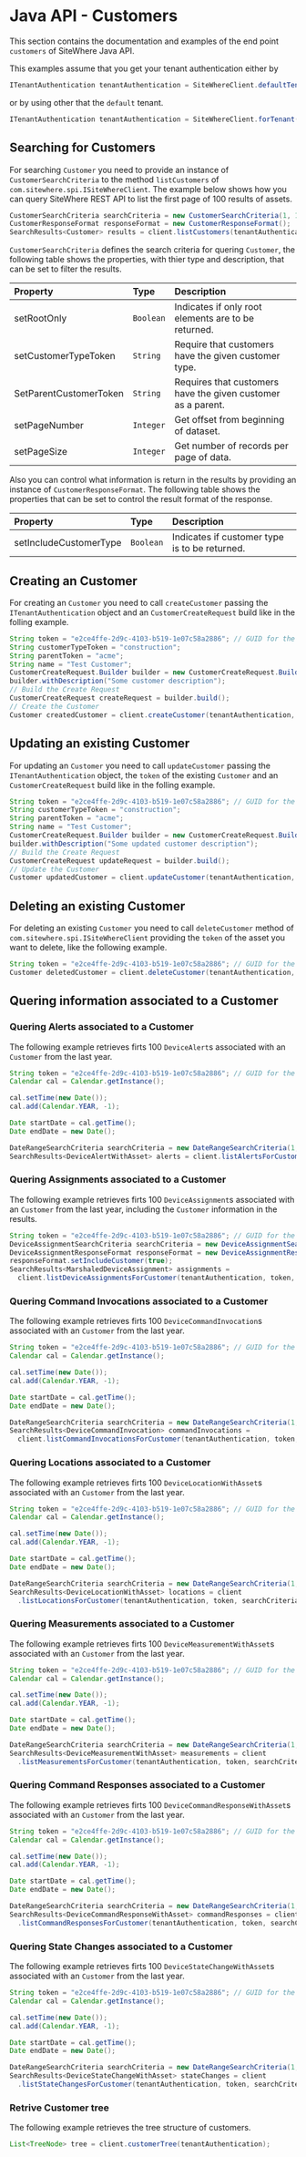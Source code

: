 # Java API - Customers

<Seo/>

This section contains the documentation and examples of the end point `customers` of SiteWhere Java API.

This examples assume that you get your tenant authentication either by

```java
ITenantAuthentication tenantAuthentication = SiteWhereClient.defaultTenant();
```

or by using other that the `default` tenant.

```java
ITenantAuthentication tenantAuthentication = SiteWhereClient.forTenant("token", "auth");
```

## Searching for Customers

For searching `Customer` you need to provide an instance of `CustomerSearchCriteria` to the method
`listCustomers` of `com.sitewhere.spi.ISiteWhereClient`. The example below shows how you can query SiteWhere
REST API to list the first page of 100 results of assets.

```java
CustomerSearchCriteria searchCriteria = new CustomerSearchCriteria(1, 100);
CustomerResponseFormat responseFormat = new CustomerResponseFormat();
SearchResults<Customer> results = client.listCustomers(tenantAuthentication, searchCriteria, responseFormat);
```

`CustomerSearchCriteria` defines the search criteria for quering `Customer`, the following table shows the properties, with
thier type and description, that can be set to filter the results.

| Property               | Type      | Description                                                  |
| :--------------------- | :-------- | :----------------------------------------------------------- |
| setRootOnly            | `Boolean` | Indicates if only root elements are to be returned.          |
| setCustomerTypeToken   | `String`  | Require that customers have the given customer type.         |
| SetParentCustomerToken | `String`  | Requires that customers have the given customer as a parent. |
| setPageNumber          | `Integer` | Get offset from beginning of dataset.                        |
| setPageSize            | `Integer` | Get number of records per page of data.                      |

Also you can control what information is return in the results by providing an instance of `CustomerResponseFormat`.
The following table shows the properties that can be set to control the result format of the response.

| Property               | Type      | Description                                   |
| :--------------------- | :-------- | :-------------------------------------------- |
| setIncludeCustomerType | `Boolean` | Indicates if customer type is to be returned. |

## Creating an Customer

For creating an `Customer` you need to call `createCustomer` passing the `ITenantAuthentication` object and an
`CustomerCreateRequest` build like in the folling example.

```java
String token = "e2ce4ffe-2d9c-4103-b519-1e07c58a2886"; // GUID for the Customer
String customerTypeToken = "construction";
String parentToken = "acme";
String name = "Test Customer";
CustomerCreateRequest.Builder builder = new CustomerCreateRequest.Builder(customerTypeToken, parentToken, token, name);
builder.withDescription("Some customer description");
// Build the Create Request
CustomerCreateRequest createRequest = builder.build();
// Create the Customer
Customer createdCustomer = client.createCustomer(tenantAuthentication, createRequest);
```

## Updating an existing Customer

For updating an `Customer` you need to call `updateCustomer` passing the `ITenantAuthentication` object,
the `token` of the existing `Customer` and an `CustomerCreateRequest` build like in the folling example.

```java
String token = "e2ce4ffe-2d9c-4103-b519-1e07c58a2886"; // GUID for the Customer
String customerTypeToken = "construction";
String parentToken = "acme";
String name = "Test Customer";
CustomerCreateRequest.Builder builder = new CustomerCreateRequest.Builder(customerTypeToken, parentToken, token, name);
builder.withDescription("Some updated customer description");
// Build the Create Request
CustomerCreateRequest updateRequest = builder.build();
// Update the Customer
Customer updatedCustomer = client.updateCustomer(tenantAuthentication, token, updateRequest);
```

## Deleting an existing Customer

For deleting an existing `Customer` you need to call `deleteCustomer` method of `com.sitewhere.spi.ISiteWhereClient`
providing the `token` of the asset you want to delete, like the following example.

```java
String token = "e2ce4ffe-2d9c-4103-b519-1e07c58a2886"; // GUID for the Customer
Customer deletedCustomer = client.deleteCustomer(tenantAuthentication, token);
```

## Quering information associated to a Customer

### Quering Alerts associated to a Customer

The following example retrieves firts 100 `DeviceAlert`s associated with an `Customer`
from the last year.

```java
String token = "e2ce4ffe-2d9c-4103-b519-1e07c58a2886"; // GUID for the Customer
Calendar cal = Calendar.getInstance();

cal.setTime(new Date());
cal.add(Calendar.YEAR, -1);

Date startDate = cal.getTime();
Date endDate = new Date();

DateRangeSearchCriteria searchCriteria = new DateRangeSearchCriteria(1, 100, startDate, endDate);
SearchResults<DeviceAlertWithAsset> alerts = client.listAlertsForCustomer(tenantAuthentication, token, searchCriteria);
```

### Quering Assignments associated to a Customer

The following example retrieves firts 100 `DeviceAssignment`s associated with an `Customer`
from the last year, including the `Customer` information in the results.

```java
String token = "e2ce4ffe-2d9c-4103-b519-1e07c58a2886"; // GUID for the Customer
DeviceAssignmentSearchCriteria searchCriteria = new DeviceAssignmentSearchCriteria(1, 100);
DeviceAssignmentResponseFormat responseFormat = new DeviceAssignmentResponseFormat();
responseFormat.setIncludeCustomer(true);
SearchResults<MarshaledDeviceAssignment> assignments =
  client.listDeviceAssignmentsForCustomer(tenantAuthentication, token, searchCriteria, responseFormat);
```

### Quering Command Invocations associated to a Customer

The following example retrieves firts 100 `DeviceCommandInvocation`s associated with an `Customer`
from the last year.

```java
String token = "e2ce4ffe-2d9c-4103-b519-1e07c58a2886"; // GUID for the Customer
Calendar cal = Calendar.getInstance();

cal.setTime(new Date());
cal.add(Calendar.YEAR, -1);

Date startDate = cal.getTime();
Date endDate = new Date();

DateRangeSearchCriteria searchCriteria = new DateRangeSearchCriteria(1, 100, startDate, endDate);
SearchResults<DeviceCommandInvocation> commandInvocations =
  client.listCommandInvocationsForCustomer(tenantAuthentication, token, searchCriteria);
```

### Quering Locations associated to a Customer

The following example retrieves firts 100 `DeviceLocationWithAsset`s associated with an `Customer`
from the last year.

```java
String token = "e2ce4ffe-2d9c-4103-b519-1e07c58a2886"; // GUID for the Customer
Calendar cal = Calendar.getInstance();

cal.setTime(new Date());
cal.add(Calendar.YEAR, -1);

Date startDate = cal.getTime();
Date endDate = new Date();

DateRangeSearchCriteria searchCriteria = new DateRangeSearchCriteria(1, 100, startDate, endDate);
SearchResults<DeviceLocationWithAsset> locations = client
  .listLocationsForCustomer(tenantAuthentication, token, searchCriteria);
```

### Quering Measurements associated to a Customer

The following example retrieves firts 100 `DeviceMeasurementWithAsset`s associated with an `Customer`
from the last year.

```java
String token = "e2ce4ffe-2d9c-4103-b519-1e07c58a2886"; // GUID for the Customer
Calendar cal = Calendar.getInstance();

cal.setTime(new Date());
cal.add(Calendar.YEAR, -1);

Date startDate = cal.getTime();
Date endDate = new Date();

DateRangeSearchCriteria searchCriteria = new DateRangeSearchCriteria(1, 100, startDate, endDate);
SearchResults<DeviceMeasurementWithAsset> measurements = client
  .listMeasurementsForCustomer(tenantAuthentication, token, searchCriteria);
```

### Quering Command Responses associated to a Customer

The following example retrieves firts 100 `DeviceCommandResponseWithAsset`s associated with an `Customer`
from the last year.

```java
String token = "e2ce4ffe-2d9c-4103-b519-1e07c58a2886"; // GUID for the Customer
Calendar cal = Calendar.getInstance();

cal.setTime(new Date());
cal.add(Calendar.YEAR, -1);

Date startDate = cal.getTime();
Date endDate = new Date();

DateRangeSearchCriteria searchCriteria = new DateRangeSearchCriteria(1, 100, startDate, endDate);
SearchResults<DeviceCommandResponseWithAsset> commandResponses = client
  .listCommandResponsesForCustomer(tenantAuthentication, token, searchCriteria);
```

### Quering State Changes associated to a Customer

The following example retrieves firts 100 `DeviceStateChangeWithAsset`s associated with an `Customer`
from the last year.

```java
String token = "e2ce4ffe-2d9c-4103-b519-1e07c58a2886"; // GUID for the Customer
Calendar cal = Calendar.getInstance();

cal.setTime(new Date());
cal.add(Calendar.YEAR, -1);

Date startDate = cal.getTime();
Date endDate = new Date();

DateRangeSearchCriteria searchCriteria = new DateRangeSearchCriteria(1, 10, startDate, endDate);
SearchResults<DeviceStateChangeWithAsset> stateChanges = client
  .listStateChangesForCustomer(tenantAuthentication, token, searchCriteria);
```

### Retrive Customer tree

The following example retrieves the tree structure of customers.

```java
List<TreeNode> tree = client.customerTree(tenantAuthentication);
```
